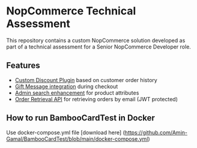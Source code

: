 # NopCommerce Technical Assessment

This repository contains a custom NopCommerce solution developed as part of a technical assessment for a Senior NopCommerce Developer role.

## Features

- [Custom Discount Plugin](https://github.com/Amin-Gamal/BambooCardTest/tree/main/src/Plugins/Nop.Plugin.DiscountRules.BambooCardDiscounts) based on customer order history
- [Gift Message integration](https://github.com/Amin-Gamal/BambooCardTest/tree/main/src/Plugins/Nop.Plugin.Widgets.CheckoutGiftMessage) during checkout
- [Admin search enhancement](https://github.com/Amin-Gamal/BambooCardTest/tree/main/src/Plugins/Nop.Plugin.Misc.ProductAttributeSearch) for product attributes
- [Order Retrieval API](https://github.com/Amin-Gamal/BambooCardTest/tree/main/src/Plugins/Nop.Plugin.Misc.BambooCardApi) for retrieving orders by email (JWT protected)

## How to run BambooCardTest in Docker
Use docker-compose.yml file [download here] (https://github.com/Amin-Gamal/BambooCardTest/blob/main/docker-compose.yml) 
